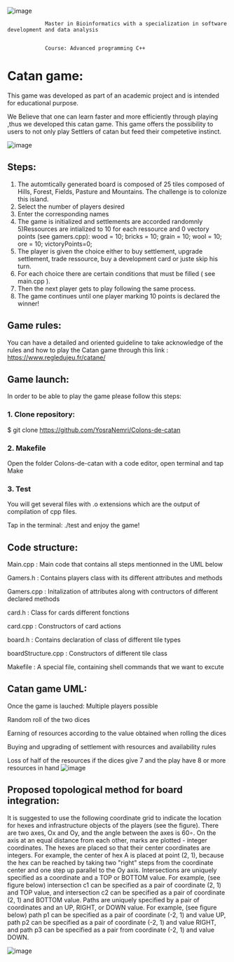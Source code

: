 ![image](https://user-images.githubusercontent.com/80050807/143290880-7225b885-3074-4bb2-8160-c79d680981bb.png)

                Master in Bioinformatics with a specialization in software development and data analysis
                             
                        
                Course: Advanced programming C++


# Catan game:

This game was developed as part of an academic project and is intended for educational purpose.

We Believe that one can learn faster and more efficiently through playing ,thus we developed this catan game.
This game offers the possibility to users to not only play Settlers of catan but feed their competetive instinct.

 ![image](https://user-images.githubusercontent.com/80050807/146263401-878af726-56a0-4445-b53a-d7b4c922952d.png)


## Steps:

1) The automtically generated board is composed of 25 tiles composed of Hills, Forest, Fields, Pasture and Mountains.
The challenge is to colonize this island.
2) Select the number of players desired 
3) Enter the corresponding names
4) The game is initialized and settlements are accorded randomnly
5)Ressources are intialized to 10 for each ressource and 0 vectory points (see gamers.cpp):
    wood = 10; 
    bricks = 10;
    grain = 10;
    wool = 10;
    ore = 10;
    victoryPoints=0;
6) The player is given the choice either to buy settlement, upgrade settlement, trade ressource, buy a development card or juste skip his turn.
7) For each choice there are certain conditions that must be filled ( see main.cpp ).
8) Then the next player gets to play following the same process.
9) The game continues until one player marking 10 points is declared the winner!

## Game rules:

You can have a detailed and oriented guideline to take acknowledge of the rules and how to play the Catan game through this link : https://www.regledujeu.fr/catane/

## Game launch: 

In order to be able to play the game please follow this steps: 
### 1. Clone repository:

$ git clone https://github.com/YosraNemri/Colons-de-catan

### 2. Makefile
Open the folder Colons-de-catan with a code editor, open terminal and tap Make

### 3. Test

You will get several files with .o extensions which are the output of compilation of cpp files.

Tap in the terminal: ./test and enjoy the game! 

## Code structure:

Main.cpp : Main code that contains all steps mentionned in the UML below

Gamers.h : Contains players class with its different attributes and methods

Gamers.cpp : Initalization of attributes along with contructors of different declared methods

card.h : Class for cards different fonctions

card.cpp : Constructors of card actions

board.h : Contains declaration of class of different tile types

boardStructure.cpp : Constructors of different tile class

Makefile : A special file, containing shell commands that we want to excute

## Catan game UML:

Once the game is lauched: 
 Multiple players possible

 Random roll of the two dices 

 Earning of resources according to the value obtained when rolling the dices

 Buying and upgrading of settlement with resources and availability rules

 Loss of half of the resources if the dices give 7 and the play have 8 or more resources in hand
![image](https://user-images.githubusercontent.com/80050807/146262579-877ee7e0-d0e7-4e95-8e6b-99d4767af26f.png)


## Proposed topological method for board integration:

It is suggested to use the following coordinate grid to indicate the location for hexes and infrastructure objects of the players (see the figure). There are two axes, Ox and Oy, and the angle between the axes is 60∘. On the axis at an equal distance from each other, marks are plotted - integer coordinates.
The hexes are placed so that their center coordinates are integers. For example, the center of hex A is placed at point (2, 1), because the hex can be reached by taking two "right" steps from the coordinate center and one step up parallel to the Oy axis.
Intersections are uniquely specified as a coordinate and a TOP or BOTTOM value. For example, (see figure below) intersection c1 can be specified as a pair of coordinate (2, 1) and TOP value, and intersection c2 can be specified as a pair of coordinate (2, 1) and BOTTOM value.
Paths are uniquely specified by a pair of coordinates and an UP, RIGHT, or DOWN value. For example, (see figure below) path p1 can be specified as a pair of coordinate (-2, 1) and value UP, path p2 can be specified as a pair of coordinate (-2, 1) and value RIGHT, and path p3 can be specified as a pair from coordinate (-2, 1) and value DOWN.

![image](https://user-images.githubusercontent.com/80050807/146261881-201577bf-fc47-4e4d-88ac-ef6fe63ae6ca.png)





